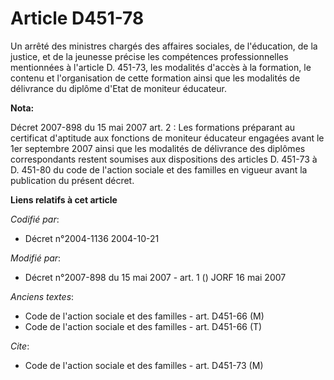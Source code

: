 # Article D451-78

Un arrêté des ministres chargés des affaires sociales, de l'éducation, de la justice, et de la jeunesse précise les
compétences professionnelles mentionnées à l'article D. 451-73, les modalités d'accès à la formation, le contenu et
l'organisation de cette formation ainsi que les modalités de délivrance du diplôme d'Etat de moniteur éducateur.

**Nota:**

Décret 2007-898 du 15 mai 2007 art. 2 : Les formations préparant au certificat d'aptitude aux fonctions de moniteur éducateur
engagées avant le 1er septembre 2007 ainsi que les modalités de délivrance des diplômes correspondants restent soumises aux
dispositions des articles D. 451-73 à D. 451-80 du code de l'action sociale et des familles en vigueur avant la publication
du présent décret.

**Liens relatifs à cet article**

_Codifié par_:

  - Décret n°2004-1136 2004-10-21

_Modifié par_:

  - Décret n°2007-898 du 15 mai 2007 - art. 1 () JORF 16 mai 2007

_Anciens textes_:

  - Code de l'action sociale et des familles - art. D451-66 (M)
  - Code de l'action sociale et des familles - art. D451-66 (T)

_Cite_:

  - Code de l'action sociale et des familles - art. D451-73 (M)
